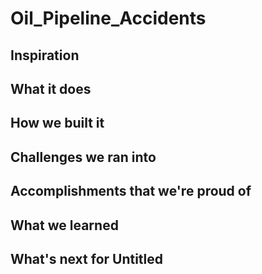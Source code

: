 # Oil_Pipeline_Accidents

## Inspiration

## What it does

## How we built it

## Challenges we ran into

## Accomplishments that we're proud of

## What we learned

## What's next for Untitled
